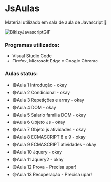# JsAulas
Material utilizado em sala de aula de Javascript 🚀

![BlklzyJavascriptGIF](https://github.com/VSRohod/JsAulas/assets/89645335/bfda616e-daa6-4c84-9499-a0ce1936f881)

<h3>Programas utilizados:</h3>
<ul>
 <li>Visual Studio Code</li>
 <li>Firefox, Microsoft Edge e Google Chrome</li>
</ul>

<h3>Aulas status:</h3> 
<ul>
<li>🟢Aula 1 Introdução - okay </li>
<li>🟢Aula 2 Condicional - okay </li>
<li>🟢Aula 3 Repetições e array - okay </li>
<li>🟢Aula 4 DOM - okay </li>
<li>🟢Aula 5 Salario familia DOM - okay </li>
<li>🟢Aula 6 Objeto Js - okay </li>
<li>🟢Aula 7 Objeto js atividades - okay </li>
<li>🟢Aula 8 ECMASCRIPT 8 e 9 - okay </li>
<li>🟢Aula 9 ECMASCRIPT atividades - okay </li>
<li>🟢Aula 10 Jquery - okay </li>
<li>🟢Aula 11 Jquery2 - okay </li>
<li>🟡Aula 12 Prova - Precisa upar! </li>
<li>🟡Aula 13 Recuperação - Precisa upar! </li>
</ul>
